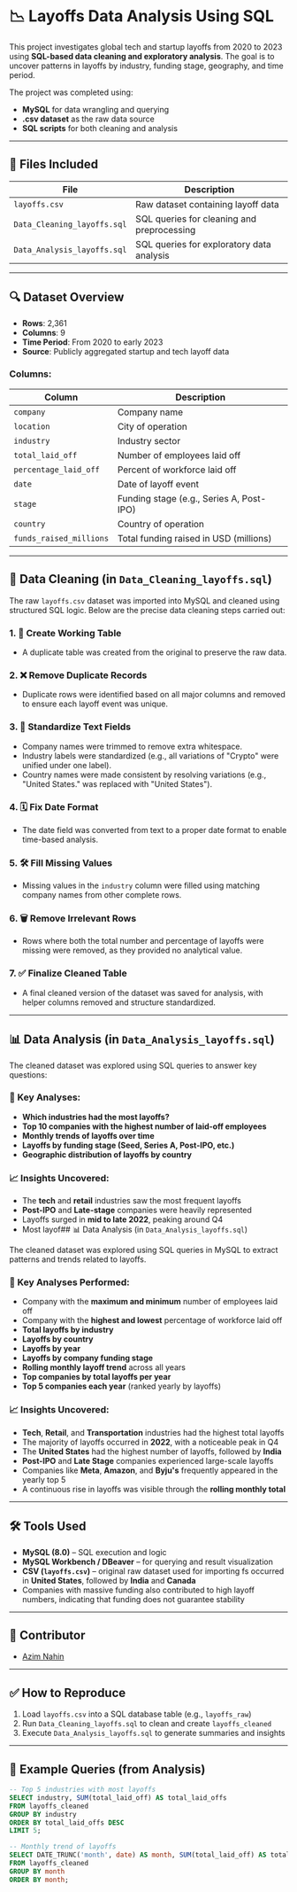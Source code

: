 # 📉 Layoffs Data Analysis Using SQL

This project investigates global tech and startup layoffs from 2020 to 2023 using **SQL-based data cleaning and exploratory analysis**. The goal is to uncover patterns in layoffs by industry, funding stage, geography, and time period.

The project was completed using:
- **MySQL** for data wrangling and querying
- **.csv dataset** as the raw data source
- **SQL scripts** for both cleaning and analysis

---

## 📁 Files Included

| File | Description |
|------|-------------|
| `layoffs.csv` | Raw dataset containing layoff data |
| `Data_Cleaning_layoffs.sql` | SQL queries for cleaning and preprocessing |
| `Data_Analysis_layoffs.sql` | SQL queries for exploratory data analysis |

---

## 🔍 Dataset Overview

- **Rows**: 2,361  
- **Columns**: 9  
- **Time Period**: From 2020 to early 2023  
- **Source**: Publicly aggregated startup and tech layoff data

### Columns:

| Column | Description |
|--------|-------------|
| `company` | Company name |
| `location` | City of operation |
| `industry` | Industry sector |
| `total_laid_off` | Number of employees laid off |
| `percentage_laid_off` | Percent of workforce laid off |
| `date` | Date of layoff event |
| `stage` | Funding stage (e.g., Series A, Post-IPO) |
| `country` | Country of operation |
| `funds_raised_millions` | Total funding raised in USD (millions) |

---

## 🧹 Data Cleaning (in `Data_Cleaning_layoffs.sql`)

The raw `layoffs.csv` dataset was imported into MySQL and cleaned using structured SQL logic. Below are the precise data cleaning steps carried out:

### 1. 🔄 Create Working Table
- A duplicate table was created from the original to preserve the raw data.

### 2. ❌ Remove Duplicate Records
- Duplicate rows were identified based on all major columns and removed to ensure each layoff event was unique.

### 3. 🧽 Standardize Text Fields
- Company names were trimmed to remove extra whitespace.
- Industry labels were standardized (e.g., all variations of "Crypto" were unified under one label).
- Country names were made consistent by resolving variations (e.g., "United States." was replaced with "United States").

### 4. 🗓️ Fix Date Format
- The date field was converted from text to a proper date format to enable time-based analysis.

### 5. 🛠 Fill Missing Values
- Missing values in the `industry` column were filled using matching company names from other complete rows.

### 6. 🗑️ Remove Irrelevant Rows
- Rows where both the total number and percentage of layoffs were missing were removed, as they provided no analytical value.

### 7. ✅ Finalize Cleaned Table
- A final cleaned version of the dataset was saved for analysis, with helper columns removed and structure standardized.

---

## 📊 Data Analysis (in `Data_Analysis_layoffs.sql`)

The cleaned dataset was explored using SQL queries to answer key questions:

### 📌 Key Analyses:

- **Which industries had the most layoffs?**
- **Top 10 companies with the highest number of laid-off employees**
- **Monthly trends of layoffs over time**
- **Layoffs by funding stage (Seed, Series A, Post-IPO, etc.)**
- **Geographic distribution of layoffs by country**
  
### 📈 Insights Uncovered:

- The **tech** and **retail** industries saw the most frequent layoffs
- **Post-IPO** and **Late-stage** companies were heavily represented
- Layoffs surged in **mid to late 2022**, peaking around Q4
- Most layof## 📊 Data Analysis (in `Data_Analysis_layoffs.sql`)

The cleaned dataset was explored using SQL queries in MySQL to extract patterns and trends related to layoffs.

### 📌 Key Analyses Performed:

- Company with the **maximum and minimum** number of employees laid off
- Company with the **highest and lowest** percentage of workforce laid off
- **Total layoffs by industry**
- **Layoffs by country**
- **Layoffs by year**
- **Layoffs by company funding stage**
- **Rolling monthly layoff trend** across all years
- **Top companies by total layoffs per year**
- **Top 5 companies each year** (ranked yearly by layoffs)

### 📈 Insights Uncovered:

- **Tech**, **Retail**, and **Transportation** industries had the highest total layoffs
- The majority of layoffs occurred in **2022**, with a noticeable peak in Q4
- The **United States** had the highest number of layoffs, followed by **India**
- **Post-IPO** and **Late Stage** companies experienced large-scale layoffs
- Companies like **Meta**, **Amazon**, and **Byju's** frequently appeared in the yearly top 5
- A continuous rise in layoffs was visible through the **rolling monthly total**

---

## 🛠 Tools Used

- **MySQL (8.0)** – SQL execution and logic
- **MySQL Workbench / DBeaver** – for querying and result visualization
- **CSV (`layoffs.csv`)** – original raw dataset used for importing
fs occurred in **United States**, followed by **India** and **Canada**
- Companies with massive funding also contributed to high layoff numbers, indicating that funding does not guarantee stability

---

## 👤 Contributor

- [Azim Nahin](https://github.com/AzimNahin)

---

## ✅ How to Reproduce

1. Load `layoffs.csv` into a SQL database table (e.g., `layoffs_raw`)
2. Run `Data_Cleaning_layoffs.sql` to clean and create `layoffs_cleaned`
3. Execute `Data_Analysis_layoffs.sql` to generate summaries and insights

---

## 📌 Example Queries (from Analysis)

```sql
-- Top 5 industries with most layoffs
SELECT industry, SUM(total_laid_off) AS total_laid_offs
FROM layoffs_cleaned
GROUP BY industry
ORDER BY total_laid_offs DESC
LIMIT 5;

-- Monthly trend of layoffs
SELECT DATE_TRUNC('month', date) AS month, SUM(total_laid_off) AS total
FROM layoffs_cleaned
GROUP BY month
ORDER BY month;
